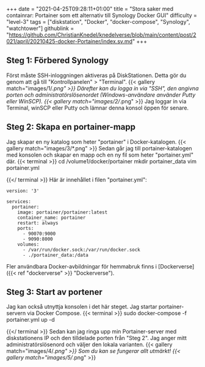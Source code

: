 +++
date = "2021-04-25T09:28:11+01:00"
title = "Stora saker med containrar: Portainer som ett alternativ till Synology Docker GUI"
difficulty = "level-3"
tags = ["diskstation", "Docker", "docker-compose", "Synology", "watchtower"]
githublink = "https://github.com/ChristianKnedel/knedelverse/blob/main/content/post/2021/april/20210425-docker-Portainer/index.sv.md"
+++

## Steg 1: Förbered Synology
Först måste SSH-inloggningen aktiveras på DiskStationen. Detta gör du genom att gå till "Kontrollpanelen" > "Terminal".
{{< gallery match="images/1/*.png" >}}
Därefter kan du logga in via "SSH", den angivna porten och administratörslösenordet (Windows-användare använder Putty eller WinSCP).
{{< gallery match="images/2/*.png" >}}
Jag loggar in via Terminal, winSCP eller Putty och lämnar denna konsol öppen för senare.
## Steg 2: Skapa en portainer-mapp
Jag skapar en ny katalog som heter "portainer" i Docker-katalogen.
{{< gallery match="images/3/*.png" >}}
Sedan går jag till portainer-katalogen med konsolen och skapar en mapp och en ny fil som heter "portainer.yml" där.
{{< terminal >}}
cd /volume1/docker/portainer
mkdir portainer_data
vim portainer.yml

{{</ terminal >}}
Här är innehållet i filen "portainer.yml":
```
version: '3'

services:
  portainer:
    image: portainer/portainer:latest
    container_name: portainer
    restart: always
    ports:
      - 90070:9000
      - 9090:8000
    volumes:
      - /var/run/docker.sock:/var/run/docker.sock
      - ./portainer_data:/data

```
Fler användbara Docker-avbildningar för hemmabruk finns i [Dockerverse]({{< ref "dockerverse" >}} "Dockerverse").
## Steg 3: Start av portener
Jag kan också utnyttja konsolen i det här steget. Jag startar portainer-servern via Docker Compose.
{{< terminal >}}
sudo docker-compose -f portainer.yml up -d

{{</ terminal >}}
Sedan kan jag ringa upp min Portainer-server med diskstationens IP och den tilldelade porten från "Steg 2". Jag anger mitt administratörslösenord och väljer den lokala varianten.
{{< gallery match="images/4/*.png" >}}
Som du kan se fungerar allt utmärkt!
{{< gallery match="images/5/*.png" >}}